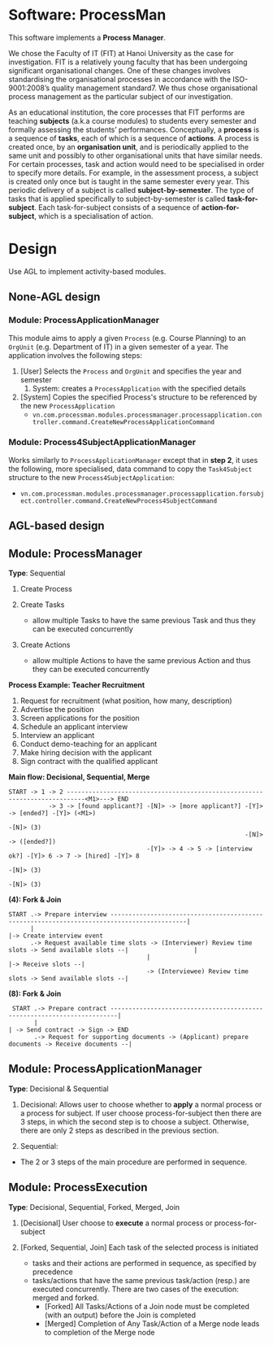 # Software: ProcessMan

This software implements a **Process Manager**.

We chose the Faculty of IT (FIT) at Hanoi University as the case
for investigation. FIT is a relatively young faculty that has been undergoing significant organisational changes. One of these changes involves standardising the organisational processes in accordance with the ISO-9001:2008’s quality management standard7. We thus chose organisational process management as the particular subject of our investigation.

As an educational institution, the core processes that FIT performs
are teaching **subjects** (a.k.a course modules) to students every semester
and formally assessing the students’ performances. 
Conceptually, a **process** is a sequence of **tasks**, each of which is a sequence of **actions**. A process is created once, by an **organisation unit**, and is periodically
applied to the same unit and possibly to other organisational units that
have similar needs. For certain processes, task and action would need
to be specialised in order to specify more details. For example, in the
assessment process, a subject is created only once but is taught in the
same semester every year. This periodic delivery of a subject is called
**subject-by-semester**. The type of tasks that is applied specifically to
subject-by-semester is called **task-for-subject**. Each task-for-subject
consists of a sequence of **action-for-subject**, which is a specialisation
of action.

# Design

Use AGL to implement activity-based modules.

## None-AGL design
### Module: ProcessApplicationManager
This module aims to apply a given `Process` (e.g. Course Planning) to an `OrgUnit` (e.g. Department of IT) in a given semester of a year. The application involves the following steps:

1. [User] Selects the `Process` and `OrgUnit` and specifies the year and semester
   1. System: creates a `ProcessApplication` with the specified details
2. [System] Copies the specified Process's structure to be referenced by the new `ProcessApplication`
   - `vn.com.processman.modules.processmanager.processapplication.controller.command.CreateNewProcessApplicationCommand`

### Module: Process4SubjectApplicationManager
Works similarly to `ProcessApplicationManager` except that in **step 2**, it uses the following, more specialised, data command to copy the `Task4Subject` structure to the new `Process4SubjectApplication`:
- `vn.com.processman.modules.processmanager.processapplication.forsubject.controller.command.CreateNewProcess4SubjectCommand`

## AGL-based design

## Module: ProcessManager

**Type**: Sequential

1. Create Process
2. Create Tasks
	- allow multiple Tasks to have the same previous Task and thus they can be executed concurrently
	
3. Create Actions
	- allow multiple Actions to have the same previous Action and thus they can be executed concurrently

**Process Example: Teacher Recruitment**
1. Request for recruitment (what position, how many, description)
2. Advertise the position
3. Screen applications for the position
4. Schedule an applicant interview
5. Interview an applicant
6. Conduct demo-teaching for an applicant
7. Make hiring decision with the applicant
8. Sign contract with the qualified applicant

**Main flow: Decisional, Sequential, Merge**

```
START -> 1 -> 2 ---------------------------------------------------------------------------<M1>---> END
           -> 3 -> [found applicant?] -[N]> -> [more applicant?] -[Y]>  -> [ended?] -[Y]> (<M1>)
                                                                                    -[N]> (3)
                                                                 -[N]>  -> ([ended?])
                                      -[Y]> -> 4 -> 5 -> [interview ok?] -[Y]> 6 -> 7 -> [hired] -[Y]> 8 
                                                                                                 -[N]> (3)
                                                                         -[N]> (3)
```
**(4): Fork & Join**
```
START .-> Prepare interview -------------------------------------------------------------------------------------------|
      |                                                                                                                |-> Create interview event
      .-> Request available time slots -> (Interviewer) Review time slots -> Send available slots --|                  |
                                      |                                                            |-> Receive slots --|
                                      -> (Interviewee) Review time slots -> Send available slots --|
```
**(8): Fork & Join**
```
 START .-> Prepare contract ------------------------------------------------------------------------|
       |                                                                                            | -> Send contract -> Sign -> END
       .-> Request for supporting documents -> (Applicant) prepare documents -> Receive documents --|
```
## Module: ProcessApplicationManager
**Type**: Decisional & Sequential

1. Decisional: 
Allows user to choose whether to **apply** a normal process or a process for subject.
If user choose process-for-subject then there are 3 steps, in which the second step is to choose a subject. Otherwise, there are only 2 steps as described in the previous section.

2. Sequential: 
- The 2 or 3 steps of the main procedure are performed in sequence.

## Module: ProcessExecution
**Type**: Decisional, Sequential, Forked, Merged, Join


1. [Decisional] User choose to **execute** a normal process or process-for-subject

2. [Forked, Sequential, Join] Each task of the selected process is initiated
	- tasks and their actions are performed in sequence, as specified by precedence
	- tasks/actions that have the same previous task/action (resp.) are executed concurrently. There are two cases of the execution: merged and forked.
		- [Forked] All Tasks/Actions of a Join node must be completed (with an output) before the Join is completed
		- [Merged] Completion of Any Task/Action of a Merge node leads to completion of the Merge node

